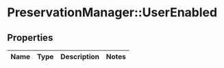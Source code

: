 # PreservationManager::UserEnabled

## Properties
Name | Type | Description | Notes
------------ | ------------- | ------------- | -------------

